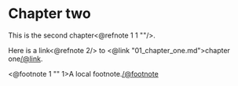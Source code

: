 Chapter two
===========

This is the second chapter<@refnote 1 1 ""/>.

Here is a link<@refnote 2/> to <@link "01_chapter_one.md">chapter one</@link>.

<@footnote 1 "" 1>A local footnote.</@footnote>
